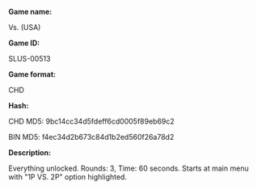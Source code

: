 **Game name:**

Vs. (USA)

**Game ID:**

SLUS-00513

**Game format:**

CHD

**Hash:**

CHD MD5: 9bc14cc34d5fdeff6cd0005f89eb69c2

BIN MD5: f4ec34d2b673c84d1b2ed560f26a78d2

**Description:**

Everything unlocked. Rounds: 3, Time: 60 seconds. Starts at main menu with "1P VS. 2P" option highlighted.